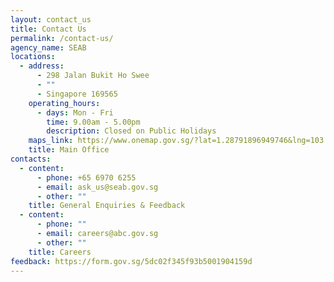 ```yaml
---
layout: contact_us
title: Contact Us
permalink: /contact-us/
agency_name: SEAB
locations:
  - address:
      - 298 Jalan Bukit Ho Swee
      - ""
      - Singapore 169565
    operating_hours:
      - days: Mon - Fri
        time: 9.00am - 5.00pm
        description: Closed on Public Holidays
    maps_link: https://www.onemap.gov.sg/?lat=1.28791896949746&lng=103.830348932408
    title: Main Office
contacts:
  - content:
      - phone: +65 6970 6255
      - email: ask_us@seab.gov.sg
      - other: ""
    title: General Enquiries & Feedback
  - content:
      - phone: ""
      - email: careers@abc.gov.sg
      - other: ""
    title: Careers
feedback: https://form.gov.sg/5dc02f345f93b5001904159d
---
```

